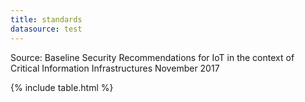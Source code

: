 ```yaml
---
title: standards
datasource: test
---
```


Source: Baseline Security Recommendations for IoT in the context of Critical Information Infrastructures November 2017

{% include table.html %}
